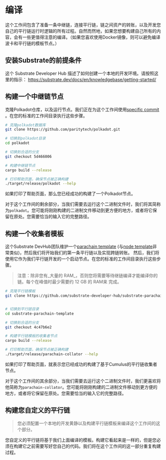 # 编译

这个工作间包含了准备一条中继链，连接平行链，链之间资产的转账，以及开发您自己的平行链运行时逻辑的所有过程。自然而然地，如果您想要构建自己所有的内容，会有一些更值得注意的编译。（如果您喜欢使用Docker镜像，则可以避免编译波卡和平行链的模板节点。）

## 安装Substrate的前提条件

这个 Substrate Developer Hub 描述了如何创建一个本地的开发环境。请按照这里的指示： https://substrate.dev/docs/en/knowledgebase/getting-started/

## 构建一个中继链节点

克隆Polkadot仓库，以及运行节点。我们正在为这个工作间使用[specific commit](/#versions-of-software) 。在您的标准的工作间目录执行这些步骤。

```bash
# 克隆polkadot数据库
git clone https://github.com/paritytech/polkadot.git

# 切换到polkadot目录
cd polkadot

# 切换到合适的分支
git checkout 5d466006

# 构建中继链节点
cargo build --release

# 打印帮助页面，确保节点被正确构建
./target/release/polkadot --help
```

如果打印了帮助页面，那么您已经成功的构建了一个Polkadot节点。

对于这个工作间的剩余部分，当我们需要去运行这个二进制文件时，我们将其简称为`polkadot`。您可能将刚刚构建的二进制文件移动到更方便的地方，或者将它保留在原处。您需要恰当的输入它的完整路径。

## 构建一个收集者模板

这个Substrate DevHub团队维护一个[parachain template](https://github.com/substrate-developer-hub/substrate-parachain-template) (与[node template](https://github.com/substrate-developer-hub/substrate-node-template)非常类似)，然后我们将开始我们的第一条平行链以及实现跨链转账。
然后，我们将使用它作为我们平行链开发的一个启动节点。在您的标准的工作间目录执行这些步骤。

> 注意：除非您有_大量的 RAM_，否则您将需要等待继链编译才能编译你的链。每个在峰值时最少需要约 12 GB 的 RAM来 完成。

```bash
# 克隆平行链模板
git clone https://github.com/substrate-developer-hub/substrate-parachain-template


# 切换到平行链目录
cd substrate-parachain-template

# 切换到合适的分支
git checkout 4c47b6e2

# 构建平行链模板的收集者节点
cargo build --release

# 打印帮助页面，确保节点被正确构建
./target/release/parachain-collator --help
```

如果打印了帮助页面，就表示您已经成功的构建了基于Cumulus的平行链收集者节点。

对于这个工作间的其余部分，当我们需要去运行这个二进制文件时，我们更喜欢将他简称为`parachain-collator`。您可能将刚刚构建的二进制文件移动到更方便的地方，或者将它保留在原处。您需要恰当的输入它的完整路径。


## 构建您自定义的平行链

> 您必须配置一个本地的开发黄静以及构建平行链模板来编译这个工作间的这个部分。

您自定义的平行链将基于我们上面编译的模板。构建它看起来是一样的，但是您必须在构建它之前需要写好您自己的代码。我们将在这个工作间的这一部分重复构建过程。

